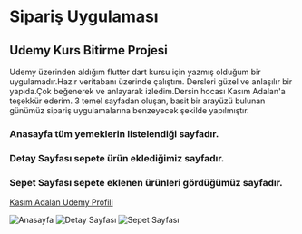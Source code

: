 # Sipariş Uygulaması
## Udemy Kurs Bitirme Projesi
Udemy üzerinden aldığım flutter dart kursu için yazmış olduğum bir uygulamadır.Hazır veritabanı üzerinde çalıştım.
Dersleri güzel ve anlaşılır bir yapıda.Çok beğenerek ve anlayarak izledim.Dersin hocası Kasım Adalan'a teşekkür ederim.
3 temel sayfadan oluşan, basit bir arayüzü bulunan günümüz sipariş uygulamalarına benzeyecek şekilde yapılmıştır.
### Anasayfa tüm yemeklerin listelendiği sayfadır.
### Detay Sayfası sepete ürün eklediğimiz sayfadır.
### Sepet Sayfası sepete eklenen ürünleri gördüğümüz sayfadır.

[Kasım Adalan Udemy Profili](https://www.udemy.com/user/kasim-adalan-2/)


![Anasayfa](https://github.com/user-attachments/assets/2351a9ba-fdfc-4b31-85a3-ecfaac8f0661)
![Detay Sayfası](https://github.com/user-attachments/assets/6b1115d6-66e4-41d5-b7a1-1751d67988b4)
![Sepet Sayfası](https://github.com/user-attachments/assets/4175c88e-d441-448d-96a5-bad518f0b686)

